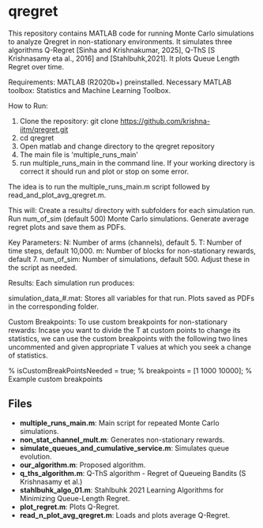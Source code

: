 # qregret

This repository contains MATLAB code for running Monte Carlo simulations to analyze Qregret in non-stationary environments. 
It simulates three algorithms Q-Regret [Sinha and Krishnakumar, 2025], Q-ThS [S Krishnasamy eta al., 2016] and [Stahlbuhk,2021]. 
It plots Queue Length Regret over time.

Requirements:
MATLAB (R2020b+) preinstalled. 
Necessary MATLAB toolbox: Statistics and Machine Learning Toolbox.

How to Run:
1. Clone the repository: git clone https://github.com/krishna-iitm/qregret.git
2. cd qregret
3. Open matlab and change directory to the qregret repository
4. The main file is 'multiple_runs_main'
5. run multiple_runs_main in the command line. If your working directory is correct it should run and plot or stop on some error.

The idea is to run the multiple_runs_main.m script followed by read_and_plot_avg_qregret.m.

This will:
Create a results/ directory with subfolders for each simulation run.
Run num_of_sim (default 500) Monte Carlo simulations.
Generate average regret plots and save them as PDFs.

Key Parameters:
N: Number of arms (channels), default 5.
T: Number of time steps, default 10,000.
m: Number of blocks for non-stationary rewards, default 7.
num_of_sim: Number of simulations, default 500.
Adjust these in the script as needed.

Results:
Each simulation run produces:

simulation_data_#.mat: Stores all variables for that run.
Plots saved as PDFs in the corresponding folder.

Custom Breakpoints:
To use custom breakpoints for non-stationary rewards: Incase you want to divide the T at custom points to change its statistics,
we can use the custom breakpoints with the following two lines uncommented and given appropriate T values at which you seek a 
change of statistics. 

% isCustomBreakPointsNeeded = true;
% breakpoints = [1 1000 10000]; % Example custom breakpoints



## Files

- **multiple_runs_main.m**: Main script for repeated Monte Carlo simulations.
- **non_stat_channel_mult.m**: Generates non-stationary rewards.
- **simulate_queues_and_cumulative_service.m**: Simulates queue evolution.
- **our_algorithm.m**: Proposed algorithm.
- **q_ths_algorithm.m**: Q-ThS algorithm - Regret of Queueing Bandits (S Krishnasamy et al.)
- **stahlbuhk_algo_01.m**: Stahlbuhk 2021 Learning Algorithms for Minimizing Queue-Length Regret.
- **plot_regret.m**: Plots Q-Regret.
- **read_n_plot_avg_qregret.m**: Loads and plots average Q-Regret.


